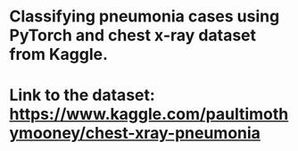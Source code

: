 # Classifying pneumonia cases using PyTorch and chest x-ray dataset from Kaggle.
# Link to the dataset: https://www.kaggle.com/paultimothymooney/chest-xray-pneumonia
